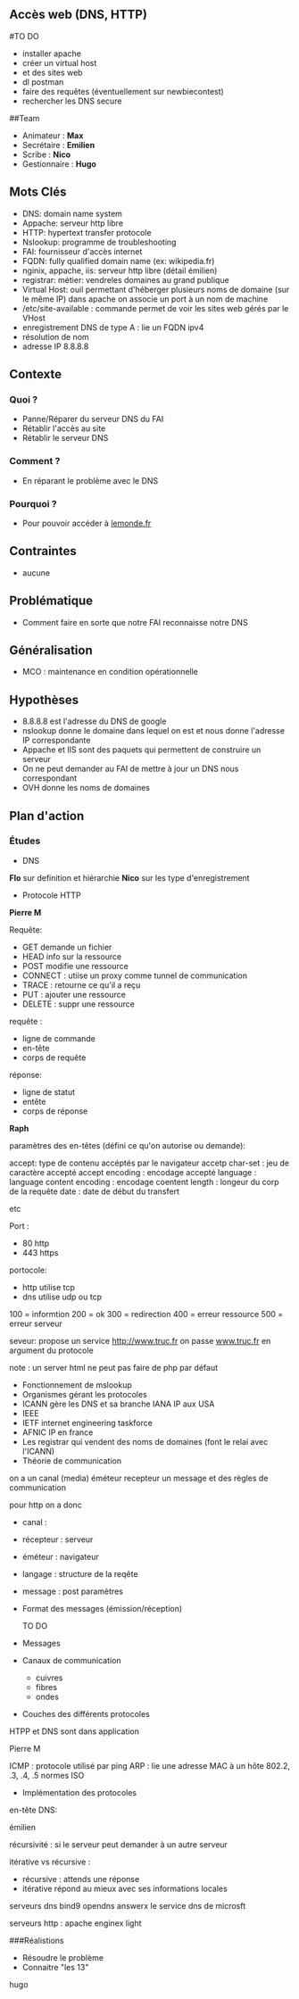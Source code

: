 **Accès web (DNS, HTTP)**
--------------------------

#TO DO

* installer apache
* créer un virtual host 
* et des sites web
* dl postman
* faire des requêtes (éventuellement sur newbiecontest)
* rechercher les DNS secure

##Team
   * Animateur : **Max**
   * Secrétaire : **Emilien**
   * Scribe : **Nico**
   * Gestionnaire : **Hugo**


## Mots Clés

   * DNS: domain name system
   * Appache: serveur http libre
   * HTTP: hypertext transfer protocole
   * Nslookup: programme de troubleshooting
   * FAI: fournisseur d'accès internet
   * FQDN: fully qualified domain name (ex: wikipedia.fr)
   * nginix, appache, iis: serveur http libre (détail émilien)
   * registrar: métier: vendreles domaines au grand publique
   * Virtual Host: ouil permettant d'héberger plusieurs noms de domaine (sur le même IP) dans apache on associe un port à un nom de machine
   * /etc/site-available : commande permet de voir les sites web gérés par le VHost
   * enregistrement DNS de type A : lie un FQDN ipv4
   * résolution de nom
   * adresse IP 8.8.8.8

    

## Contexte

### Quoi ?
 *  Panne/Réparer du serveur DNS du FAI
 * Rétablir l'accès au site
 * Rétablir le serveur DNS
  
### Comment ?
  * En réparant le problème avec le DNS
  
### Pourquoi ?
* Pour pouvoir accéder à [lemonde.fr](lemonde.fr)

## Contraintes
   * aucune

## Problématique
   * Comment faire en sorte que notre FAI reconnaisse notre DNS


## Généralisation
   * MCO : maintenance en condition opérationnelle

## Hypothèses
 * 8.8.8.8 est l'adresse du DNS de google
 * nslookup donne le domaine dans lequel on est et nous donne l'adresse IP correspondante
 * Appache et IIS sont des paquets qui permettent de construire un serveur
 * On ne peut demander au FAI de mettre à jour un DNS nous correspondant
 * OVH donne les noms de domaines
   
## Plan d'action

### Études
  * DNS

  
  **Flo** sur definition et hiérarchie
  **Nico** sur les type d'enregistrement
  
  * Protocole HTTP
  
  **Pierre M**
  
  Requête:
  
  * GET demande un fichier
  * HEAD info sur la ressource
  * POST modifie une ressource
  * CONNECT : utiise un proxy comme tunnel de communication
  * TRACE : retourne ce qu'il a reçu
  * PUT : ajouter une ressource
  * DELETE : suppr une ressource
  
  
  requête :
  * ligne de commande 
  * en-tête
  * corps de requête
  
  réponse:
  * ligne de statut
  * entête
  * corps de réponse
  
  
  **Raph**
  
  paramètres des en-têtes (défini ce qu'on autorise ou demande):
  
  accept: type de contenu accéptés par le navigateur
  accetp char-set : jeu de caractère accepté
  accept encoding : encodage accepté
  language : language
  content encoding : encodage
  coentent length : longeur du corp de la requête
  date : date de début du transfert
  
  etc

  Port : 
  * 80 http
  * 443 https
  
  portocole:
  * http utilise tcp
  * dns utilise udp ou tcp
  
  100 = informtion
  200 = ok
  300 = redirection
  400 = erreur ressource
  500 = erreur serveur
  
  
  seveur: propose un service
  http://www.truc.fr
  on passe www.truc.fr en argument du protocole
  
  note : un server html ne peut pas faire de php par défaut 
  
  
  
  * Fonctionnement de mslookup
  * Organismes gérant les protocoles
   * ICANN gère les DNS et sa branche IANA IP aux USA
   * IEEE 
   * IETF internet engineering taskforce
   * AFNIC IP en france
   * Les registrar qui vendent des noms de domaines (font le relai avec l'ICANN)
  * Théorie de communication
  
  on a un canal (media)
  éméteur
  recepteur
  un message 
  et des règles de communication
  
  pour http on a donc 
  * canal :
  * récepteur : serveur
  * éméteur : navigateur
  * langage : structure de la reqête
  * message : post paramètres
  
  
  * Format des messages (émission/réception)
    
    TO DO
    
  * Messages
  * Canaux de communication
  
      * cuivres
      * fibres
      * ondes
      
  * Couches des différents protocoles
  
  HTPP et DNS sont dans application
  
  Pierre M
  
  ICMP : protocole utilisé par ping
  ARP : lie une adresse MAC à un hôte
  802.2, .3, .4, .5 normes ISO
  
  * Implémentation des protocoles
  
  en-tête DNS:
  
  émilien

  récursivité : si le serveur peut demander à un autre serveur
  
  itérative vs récursive : 
  * récursive : attends une réponse
  * itérative répond au mieux avec ses informations locales 
  
  serveurs dns
  bind9
  opendns
  answerx
  le service dns de microsft
  
  serveurs http :
  apache
  enginex
  light
  
  
###Réalistions

* Résoudre le problème 
* Connaitre "les 13"

 hugo
